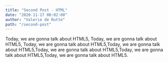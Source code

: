 ```yaml
---
title: "Second Post - HTML"
date: "2020-11-17 00:02:00"
author: "Valerie de Rutte"
path: "/second-post"
---
```


Today, we are gonna talk about HTML5, Today, we are gonna talk about HTML5, Today, we are gonna talk about HTML5,Today, we are gonna talk about HTML5,Today, we are gonna talk about HTML5,Today, we are gonna talk about HTML5,Today, we are gonna talk about HTML5.

